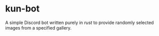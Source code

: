 # kun-bot
A simple Discord bot written purely in *rust* to provide randomly selected images from a specified gallery.
